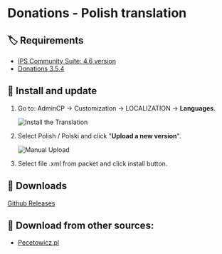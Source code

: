 # Donations - Polish translation

## 🏷️ Requirements

- [IPS Community Suite: 4.6 version](https://invisioncommunity.com/)
- [Donations 3.5.4](https://invisioncommunity.com/files/file/7615-donations/)

## 🧰 Install and update

1. Go to: AdminCP -> Customization -> LOCALIZATION -> **Languages**.

   ![Install the Translation](https://files.axendev.net/github/lang/acpLang.png)
2. Select Polish / Polski and click "**Upload a new version**".

   ![Manual Upload](https://files.axendev.net/github/lang/uploadNewVersion.png)
3. Select file .xml from packet and click install button.

## 🔗 Downloads
[Github Releases](//github.com/PawelCode/ips-lang-polish-donations/releases)

## 🔌 Download from other sources:
- [Pecetowicz.pl](https://www.pecetowicz.pl/topic/spolszczenie-aplikacji-donations-invision-community-95469/)
